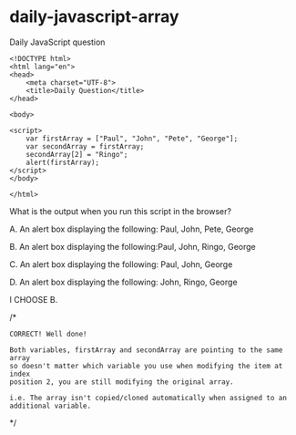 # daily-javascript-array
Daily JavaScript question
```
<!DOCTYPE html>
<html lang="en">
<head>
    <meta charset="UTF-8">
    <title>Daily Question</title>
</head>

<body>

<script>
    var firstArray = ["Paul", "John", "Pete", "George"];
    var secondArray = firstArray;
    secondArray[2] = "Ringo";
    alert(firstArray);
</script>
</body>

</html>
```

What is the output when you run this script in the browser?

A. An alert box displaying the following: Paul, John, Pete, George

B. An alert box displaying the following:Paul, John, Ringo, George

C. An alert box displaying the following: Paul, John, George

D. An alert box displaying the following: John, Ringo, George

I CHOOSE B.

/*

	CORRECT! Well done!

	Both variables, firstArray and secondArray are pointing to the same array
	so doesn't matter which variable you use when modifying the item at index
	position 2, you are still modifying the original array.

	i.e. The array isn't copied/cloned automatically when assigned to an additional variable.
	
*/